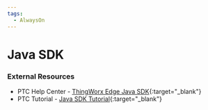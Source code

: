```yaml
---
tags:
  - AlwaysOn
---
```

# Java SDK

### External Resources

* PTC Help Center - [ThingWorx Edge Java SDK](https://support.ptc.com/help/thingworx/edge_sdk_java/en/){:target="\_blank"}
* PTC Tutorial - [Java SDK Tutorial](https://community.ptc.com/t5/IoT-Tips/Java-SDK-Tutorial-Part-1/ta-p/826217){:target="\_blank"}